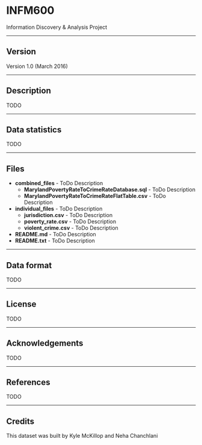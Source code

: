 # INFM600
Information Discovery &amp; Analysis Project

-------
Version
-------

Version 1.0 (March 2016)

-----------
Description
-----------

TODO

---------------
Data statistics
---------------

TODO
	
-----
Files
-----
* __combined_files__ - ToDo Description
    * __MarylandPovertyRateToCrimeRateDatabase.sql__ - ToDo Description
    * __MarylandPovertyRateToCrimeRateFlatTable.csv__ - ToDo Description
* __individual_files__ - ToDo Description
    * __jurisdiction.csv__ - ToDo Description
    * __poverty_rate.csv__ - ToDo Description
    * __violent_crime.csv__ - ToDo Description
* __README.md__ - ToDo Description
* __README.txt__ - ToDo Description
 

-----------
Data format
-----------

TODO

------- 
License
-------

TODO

----------------
Acknowledgements
----------------

TODO

----------
References
----------

TODO

-------
Credits
-------

   This dataset was built by Kyle McKillop and Neha Chanchlani
